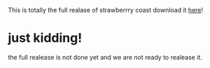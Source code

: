 This is totally the full realase of strawberrry coast download it [here](no.no)!

# just kidding!
the full realease is not done yet and we are not ready to realease it.
